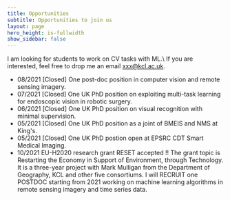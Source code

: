 ```yaml
---
title: Opportunities
subtitle: Opportunities to join us
layout: page
hero_height: is-fullwidth
show_sidebar: false
---
```


I am looking for students to work on CV tasks with ML.\\
If you are interested, feel free to drop me an email xxx@kcl.ac.uk.

- 08/2021 [Closed] One post-doc position in computer vision and remote sensing imagery.
- 07/2021 [Closed] One UK PhD position on exploiting multi-task learning for endoscopic vision in robotic surgery.
- 06/2021 [Closed] One UK PhD position on visual recognition with minimal supervision.
- 05/2021 [Closed] One UK PhD position as a joint of BMEIS and NMS  at King's.
- 05/2021 [Closed] One UK PhD postion open at EPSRC CDT Smart Medical Imaging.
- 10/2021 EU-H2020 research grant RESET  accepted !!  The grant topic is Restarting the Economy in Support of Environment, through Technology. It is a three-year project with Mark Mulligan from the Department of Geography, KCL and other five consortiums. I will RECRUIT one POSTDOC starting from 2021 working on machine learning algorithms in remote sensing imagery and time series data.


